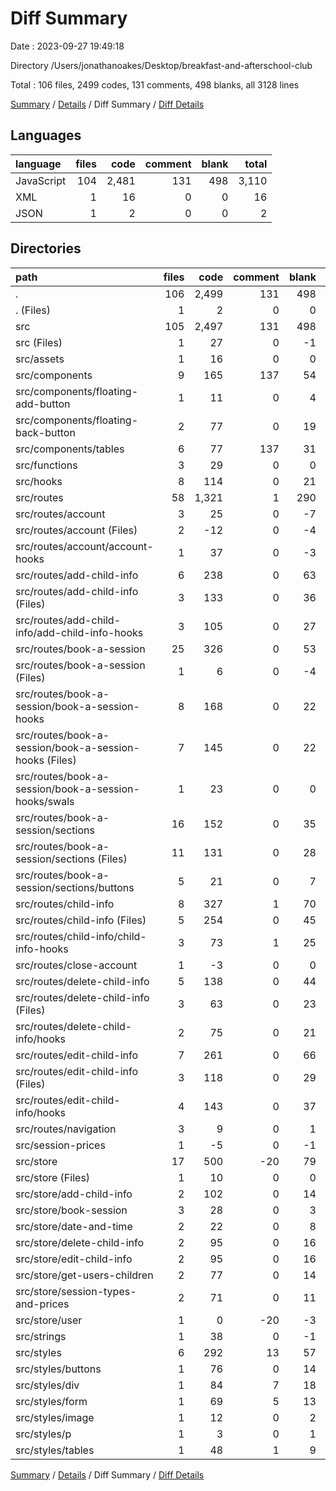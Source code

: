 # Diff Summary

Date : 2023-09-27 19:49:18

Directory /Users/jonathanoakes/Desktop/breakfast-and-afterschool-club

Total : 106 files,  2499 codes, 131 comments, 498 blanks, all 3128 lines

[Summary](results.md) / [Details](details.md) / Diff Summary / [Diff Details](diff-details.md)

## Languages
| language | files | code | comment | blank | total |
| :--- | ---: | ---: | ---: | ---: | ---: |
| JavaScript | 104 | 2,481 | 131 | 498 | 3,110 |
| XML | 1 | 16 | 0 | 0 | 16 |
| JSON | 1 | 2 | 0 | 0 | 2 |

## Directories
| path | files | code | comment | blank | total |
| :--- | ---: | ---: | ---: | ---: | ---: |
| . | 106 | 2,499 | 131 | 498 | 3,128 |
| . (Files) | 1 | 2 | 0 | 0 | 2 |
| src | 105 | 2,497 | 131 | 498 | 3,126 |
| src (Files) | 1 | 27 | 0 | -1 | 26 |
| src/assets | 1 | 16 | 0 | 0 | 16 |
| src/components | 9 | 165 | 137 | 54 | 356 |
| src/components/floating-add-button | 1 | 11 | 0 | 4 | 15 |
| src/components/floating-back-button | 2 | 77 | 0 | 19 | 96 |
| src/components/tables | 6 | 77 | 137 | 31 | 245 |
| src/functions | 3 | 29 | 0 | 0 | 29 |
| src/hooks | 8 | 114 | 0 | 21 | 135 |
| src/routes | 58 | 1,321 | 1 | 290 | 1,612 |
| src/routes/account | 3 | 25 | 0 | -7 | 18 |
| src/routes/account (Files) | 2 | -12 | 0 | -4 | -16 |
| src/routes/account/account-hooks | 1 | 37 | 0 | -3 | 34 |
| src/routes/add-child-info | 6 | 238 | 0 | 63 | 301 |
| src/routes/add-child-info (Files) | 3 | 133 | 0 | 36 | 169 |
| src/routes/add-child-info/add-child-info-hooks | 3 | 105 | 0 | 27 | 132 |
| src/routes/book-a-session | 25 | 326 | 0 | 53 | 379 |
| src/routes/book-a-session (Files) | 1 | 6 | 0 | -4 | 2 |
| src/routes/book-a-session/book-a-session-hooks | 8 | 168 | 0 | 22 | 190 |
| src/routes/book-a-session/book-a-session-hooks (Files) | 7 | 145 | 0 | 22 | 167 |
| src/routes/book-a-session/book-a-session-hooks/swals | 1 | 23 | 0 | 0 | 23 |
| src/routes/book-a-session/sections | 16 | 152 | 0 | 35 | 187 |
| src/routes/book-a-session/sections (Files) | 11 | 131 | 0 | 28 | 159 |
| src/routes/book-a-session/sections/buttons | 5 | 21 | 0 | 7 | 28 |
| src/routes/child-info | 8 | 327 | 1 | 70 | 398 |
| src/routes/child-info (Files) | 5 | 254 | 0 | 45 | 299 |
| src/routes/child-info/child-info-hooks | 3 | 73 | 1 | 25 | 99 |
| src/routes/close-account | 1 | -3 | 0 | 0 | -3 |
| src/routes/delete-child-info | 5 | 138 | 0 | 44 | 182 |
| src/routes/delete-child-info (Files) | 3 | 63 | 0 | 23 | 86 |
| src/routes/delete-child-info/hooks | 2 | 75 | 0 | 21 | 96 |
| src/routes/edit-child-info | 7 | 261 | 0 | 66 | 327 |
| src/routes/edit-child-info (Files) | 3 | 118 | 0 | 29 | 147 |
| src/routes/edit-child-info/hooks | 4 | 143 | 0 | 37 | 180 |
| src/routes/navigation | 3 | 9 | 0 | 1 | 10 |
| src/session-prices | 1 | -5 | 0 | -1 | -6 |
| src/store | 17 | 500 | -20 | 79 | 559 |
| src/store (Files) | 1 | 10 | 0 | 0 | 10 |
| src/store/add-child-info | 2 | 102 | 0 | 14 | 116 |
| src/store/book-session | 3 | 28 | 0 | 3 | 31 |
| src/store/date-and-time | 2 | 22 | 0 | 8 | 30 |
| src/store/delete-child-info | 2 | 95 | 0 | 16 | 111 |
| src/store/edit-child-info | 2 | 95 | 0 | 16 | 111 |
| src/store/get-users-children | 2 | 77 | 0 | 14 | 91 |
| src/store/session-types-and-prices | 2 | 71 | 0 | 11 | 82 |
| src/store/user | 1 | 0 | -20 | -3 | -23 |
| src/strings | 1 | 38 | 0 | -1 | 37 |
| src/styles | 6 | 292 | 13 | 57 | 362 |
| src/styles/buttons | 1 | 76 | 0 | 14 | 90 |
| src/styles/div | 1 | 84 | 7 | 18 | 109 |
| src/styles/form | 1 | 69 | 5 | 13 | 87 |
| src/styles/image | 1 | 12 | 0 | 2 | 14 |
| src/styles/p | 1 | 3 | 0 | 1 | 4 |
| src/styles/tables | 1 | 48 | 1 | 9 | 58 |

[Summary](results.md) / [Details](details.md) / Diff Summary / [Diff Details](diff-details.md)